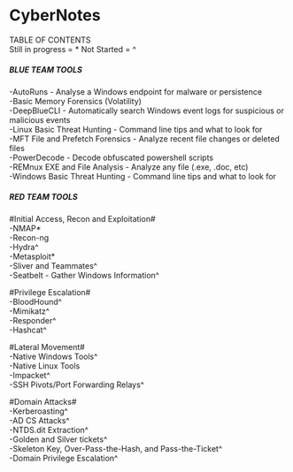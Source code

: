 # CyberNotes  

TABLE OF CONTENTS  
Still in progress = *
Not Started = ^

##### BLUE TEAM TOOLS #####  
-AutoRuns - Analyse a Windows endpoint for malware or persistence  
-Basic Memory Forensics (Volatility)  
-DeepBlueCLI - Automatically search Windows event logs for suspicious or malicious events  
-Linux Basic Threat Hunting - Command line tips and what to look for  
-MFT File and Prefetch Forensics - Analyze recent file changes or deleted files  
-PowerDecode - Decode obfuscated powershell scripts  
-REMnux EXE and File Analysis - Analyze any file (.exe, .doc, etc)  
-Windows Basic Threat Hunting - Command line tips and what to look for  

##### RED TEAM TOOLS #####  
#Initial Access, Recon and Exploitation#  
-NMAP*  
-Recon-ng  
-Hydra^  
-Metasploit*  
-Sliver and Teammates^  
-Seatbelt - Gather Windows Information^  

#Privilege Escalation#  
-BloodHound^  
-Mimikatz^  
-Responder^  
-Hashcat^  

#Lateral Movement#  
-Native Windows Tools^  
-Native Linux Tools  
-Impacket^  
-SSH Pivots/Port Forwarding Relays^  

#Domain Attacks#  
-Kerberoasting^  
-AD CS Attacks^  
-NTDS.dit Extraction^  
-Golden and Silver tickets^  
-Skeleton Key, Over-Pass-the-Hash, and Pass-the-Ticket^  
-Domain Privilege Escalation^  


